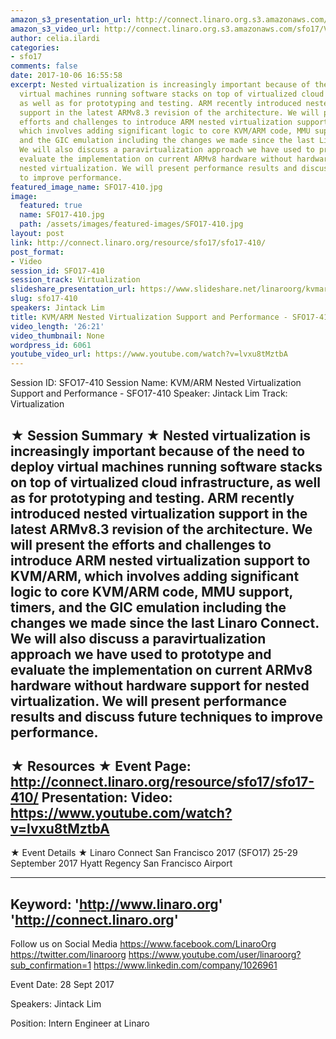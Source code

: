 ```yaml
---
amazon_s3_presentation_url: http://connect.linaro.org.s3.amazonaws.com/sfo17/Presentations/SFO17-410%20NEVE%20Nested%20Virtualization%20Extentions%20for%20ARM.pdf
amazon_s3_video_url: http://connect.linaro.org.s3.amazonaws.com/sfo17/Videos/SFO17-410%20-%20KVM-ARM%20Nested%20Virtualization%20Support%20and%20Performance.mp4
author: celia.ilardi
categories:
- sfo17
comments: false
date: 2017-10-06 16:55:58
excerpt: Nested virtualization is increasingly important because of the need to deploy
  virtual machines running software stacks on top of virtualized cloud infrastructure,
  as well as for prototyping and testing. ARM recently introduced nested virtualization
  support in the latest ARMv8.3 revision of the architecture. We will present the
  efforts and challenges to introduce ARM nested virtualization support to KVM/ARM,
  which involves adding significant logic to core KVM/ARM code, MMU support, timers,
  and the GIC emulation including the changes we made since the last Linaro Connect.
  We will also discuss a paravirtualization approach we have used to prototype and
  evaluate the implementation on current ARMv8 hardware without hardware support for
  nested virtualization. We will present performance results and discuss future techniques
  to improve performance.
featured_image_name: SFO17-410.jpg
image:
  featured: true
  name: SFO17-410.jpg
  path: /assets/images/featured-images/SFO17-410.jpg
layout: post
link: http://connect.linaro.org/resource/sfo17/sfo17-410/
post_format:
- Video
session_id: SFO17-410
session_track: Virtualization
slideshare_presentation_url: https://www.slideshare.net/linaroorg/kvmarm-nested-virtualization-support-and-performance-sfo17410
slug: sfo17-410
speakers: Jintack Lim
title: KVM/ARM Nested Virtualization Support and Performance - SFO17-410
video_length: '26:21'
video_thumbnail: None
wordpress_id: 6061
youtube_video_url: https://www.youtube.com/watch?v=lvxu8tMztbA
---
```


Session ID: SFO17-410
Session Name: KVM/ARM Nested Virtualization Support and Performance - SFO17-410
Speaker: Jintack Lim
Track: Virtualization

★ Session Summary ★
Nested virtualization is increasingly important because of the need to deploy virtual machines running software stacks on top of virtualized cloud infrastructure, as well as for prototyping and testing. ARM recently introduced nested virtualization support in the latest ARMv8.3 revision of the architecture. We will present the efforts and challenges to introduce ARM nested virtualization support to KVM/ARM, which involves adding significant logic to core KVM/ARM code, MMU support, timers, and the GIC emulation including the changes we made since the last Linaro Connect. We will also discuss a paravirtualization approach we have used to prototype and evaluate the implementation on current ARMv8 hardware without hardware support for nested virtualization. We will present performance results and discuss future techniques to improve performance.
---------------------------------------------------
★ Resources ★
Event Page: http://connect.linaro.org/resource/sfo17/sfo17-410/
Presentation:
Video: https://www.youtube.com/watch?v=lvxu8tMztbA
---------------------------------------------------

★ Event Details ★
Linaro Connect San Francisco 2017 (SFO17)
25-29 September 2017
Hyatt Regency San Francisco Airport

---------------------------------------------------
Keyword:
'http://www.linaro.org'
'http://connect.linaro.org'
---------------------------------------------------
Follow us on Social Media
https://www.facebook.com/LinaroOrg
https://twitter.com/linaroorg
https://www.youtube.com/user/linaroorg?sub_confirmation=1
https://www.linkedin.com/company/1026961

Event Date: 28 Sept 2017

Speakers: Jintack Lim

Position: Intern Engineer at Linaro